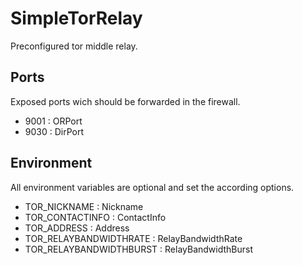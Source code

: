 # SimpleTorRelay

Preconfigured tor middle relay.  

## Ports

Exposed ports wich should be forwarded in the firewall.  

* 9001 : ORPort
* 9030 : DirPort

## Environment

All environment variables are optional and set the according options.  

* TOR_NICKNAME : Nickname
* TOR_CONTACTINFO : ContactInfo
* TOR_ADDRESS : Address
* TOR_RELAYBANDWIDTHRATE : RelayBandwidthRate
* TOR_RELAYBANDWIDTHBURST : RelayBandwidthBurst
